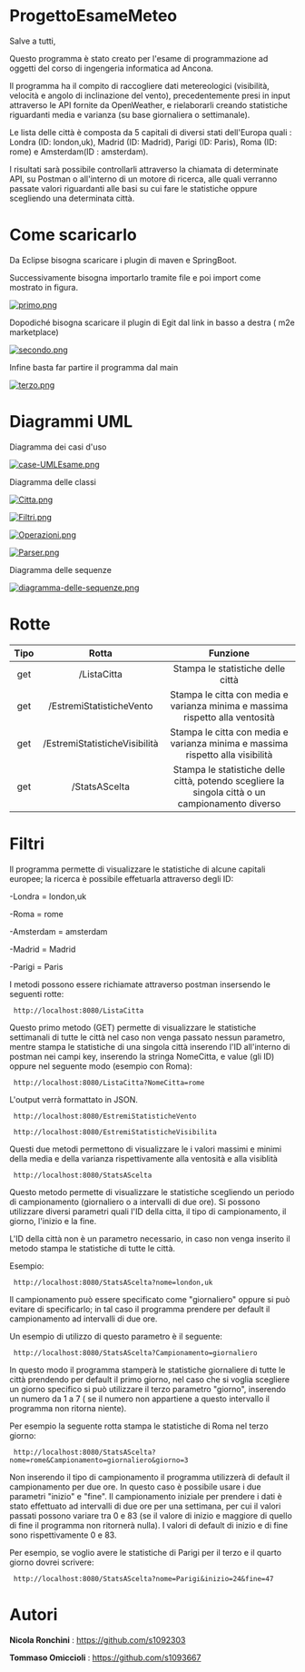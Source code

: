 # ProgettoEsameMeteo
Salve a tutti,

Questo programma è stato creato per l'esame di programmazione ad oggetti del corso di ingengeria informatica ad Ancona.

Il programma ha il compito di raccogliere dati metereologici (visibilità, velocità e angolo di inclinazione del vento), precedentemente presi in input attraverso le API fornite da OpenWeather,  e rielaborarli creando statistiche riguardanti media e varianza (su base giornaliera o settimanale).

Le lista delle città è composta da 5 capitali di diversi stati dell'Europa quali : Londra (ID: london,uk), Madrid (ID: Madrid), Parigi (ID: Paris), Roma (ID: rome) e Amsterdam(ID : amsterdam).

I risultati sarà possibile controllarli attraverso la chiamata di determinate API, su Postman o all'interno di un motore di ricerca, alle quali verranno passate valori riguardanti alle basi su cui fare le statistiche oppure scegliendo una determinata città.

# Come scaricarlo

Da Eclipse bisogna scaricare i plugin di maven e SpringBoot.

Successivamente bisogna importarlo tramite file e poi import come mostrato in figura.

[![primo.png](https://i.postimg.cc/W4FL7jBr/primo.png)](https://postimg.cc/XZbzjM77)

Dopodiché bisogna scaricare il plugin di Egit dal link in basso a destra ( m2e marketplace) 

[![secondo.png](https://i.postimg.cc/ZnYwVxWg/secondo.png)](https://postimg.cc/HcK0L544)

Infine basta far partire il programma dal main

[![terzo.png](https://i.postimg.cc/YS187sgZ/terzo.png)](https://postimg.cc/qtv2XQ1x)

# Diagrammi UML

Diagramma dei casi d'uso

[![case-UMLEsame.png](https://i.postimg.cc/SN00HNJN/case-UMLEsame.png)](https://postimg.cc/nM1wDx46)

Diagramma delle classi

[![Citta.png](https://i.postimg.cc/3wknKmqM/Citta.png)](https://postimg.cc/xkSK5JYg)

[![Filtri.png](https://i.postimg.cc/bNLTkmcc/Filtri.png)](https://postimg.cc/TpLgXq3C)

[![Operazioni.png](https://i.postimg.cc/5ybBFCs2/Operazioni.png)](https://postimg.cc/cgkgprqp)

[![Parser.png](https://i.postimg.cc/5tzL73Gt/Parser.png)](https://postimg.cc/NygKL1Qh)

Diagramma delle sequenze

[![diagramma-delle-sequenze.png](https://i.postimg.cc/65T7bc4N/diagramma-delle-sequenze.png)](https://postimg.cc/hfWPf90C)

# Rotte


| Tipo | Rotta                         | Funzione                  |
| :--: | :---------------------------: | :----------------------------------------------------------------------------------------------: |
| get  | /ListaCitta                   | Stampa le statistiche delle città                                                                |
| get  | /EstremiStatisticheVento      | Stampa le citta con media e varianza minima e massima rispetto alla ventosità                    |
| get  | /EstremiStatisticheVisibilità | Stampa le citta con media e varianza minima e massima rispetto alla visibilità                   |
| get  | /StatsAScelta                 | Stampa le statistiche delle città, potendo scegliere la singola città o un campionamento diverso |

# Filtri

Il programma permette di visualizzare le statistiche di alcune capitali europee; la ricerca è possibile effetuarla attraverso degli ID:

-Londra = london,uk

-Roma = rome

-Amsterdam = amsterdam

-Madrid = Madrid

-Parigi = Paris

I metodi possono essere richiamate attraverso postman insersendo le seguenti rotte:

<pre><code> http://localhost:8080/ListaCitta</code></pre>

Questo primo metodo (GET) permette di visualizzare le statistiche settimanali di tutte le città nel caso non venga passato nessun parametro, mentre stampa le statistiche di una singola città inserendo l'ID all'interno di postman nei campi key, inserendo la stringa NomeCitta, e value (gli ID) oppure nel seguente modo (esempio con Roma):

<pre><code> http://localhost:8080/ListaCitta?NomeCitta=rome</code></pre>

L'output verrà formattato in JSON.

<pre><code> http://localhost:8080/EstremiStatisticheVento</code></pre>
<pre><code> http://localhost:8080/EstremiStatisticheVisibilita</code></pre>

Questi due metodi permettono di visualizzare le i valori massimi e minimi della media e della varianza rispettivamente alla ventosità e alla visiblità

<pre><code> http://localhost:8080/StatsAScelta</code></pre>

Questo metodo permette di visualizzare le statistiche scegliendo un periodo di campionamento (giornaliero o a intervalli di due ore). Si possono utilizzare diversi parametri quali l'ID della citta, il tipo di campionamento, il giorno, l'inizio e la fine.

L'ID della città non è un parametro necessario, in caso non venga inserito il metodo stampa le statistiche di tutte le città. 

Esempio:

<pre><code> http://localhost:8080/StatsAScelta?nome=london,uk</code></pre>

Il campionamento può essere specificato come "giornaliero" oppure si può evitare di specificarlo; in tal caso il programma prendere per default il campionamento ad intervalli di due ore. 

Un esempio di utilizzo di questo parametro è il seguente:

<pre><code> http://localhost:8080/StatsAScelta?Campionamento=giornaliero</code></pre>

In questo modo il programma stamperà le statistiche giornaliere di tutte le città prendendo per default il primo giorno, nel caso che si voglia scegliere un giorno specifico si può utilizzare il terzo parametro "giorno", inserendo un numero da 1 a 7 ( se il numero non appartiene a questo intervallo il programma non ritorna niente).

Per esempio la seguente rotta stampa le statistiche di Roma nel terzo giorno:

<pre><code> http://localhost:8080/StatsAScelta?nome=rome&Campionamento=giornaliero&giorno=3 </code></pre>

Non inserendo il tipo di campionamento il programma utilizzerà di default il campionamento per due ore. In questo caso è possibile usare i due parametri "inizio" e "fine".
Il campionamento iniziale per prendere i dati è stato effettuato ad intervalli di due ore per una settimana, per cui il valori passati possono variare tra 0 e 83 (se il valore di inizio e maggiore di quello di fine il programma non ritornerà nulla).
I valori di default di inizio e di fine sono rispettivamente 0 e 83.

Per esempio, se voglio avere le statistiche di Parigi per il terzo e il quarto giorno dovrei scrivere: 

<pre><code> http://localhost:8080/StatsAScelta?nome=Parigi&inizio=24&fine=47 </code></pre>

# Autori

**Nicola Ronchini**   : https://github.com/s1092303

**Tommaso Omiccioli** : https://github.com/s1093667
